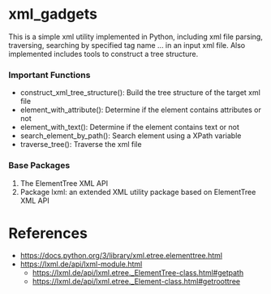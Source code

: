 # xml_gadgets
This is a simple xml utility implemented in Python, including xml file parsing, traversing, searching by specified tag name ... in an input xml file. Also implemented includes tools to construct a tree structure. 

### Important Functions
- construct_xml_tree_structure(): Build the tree structure of the target xml file 
- element_with_attribute(): Determine if the element contains attributes or not
- element_with_text(): Determine if the element contains text or not
- search_element_by_path(): Search element using a XPath variable
- traverse_tree(): Traverse the xml file 

### Base Packages
1. The ElementTree XML API
2. Package lxml: an extended XML utility package based on ElementTree XML API
# References
- https://docs.python.org/3/library/xml.etree.elementtree.html
- https://lxml.de/api/lxml-module.html
  - https://lxml.de/api/lxml.etree._ElementTree-class.html#getpath
  - https://lxml.de/api/lxml.etree._Element-class.html#getroottree

